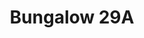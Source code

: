 ---
layout: post
categories: [sale, house, bungalow]
title: "Bungalow 29A"
price: "20 Lac"
address: "Mujahid Town"
beds: "2"
front: "Drawing Room + Kitchen"
type: "Bungalow FOR SALE"
area: "10 Marla"
detail1: "Also has a Servent Room"
---